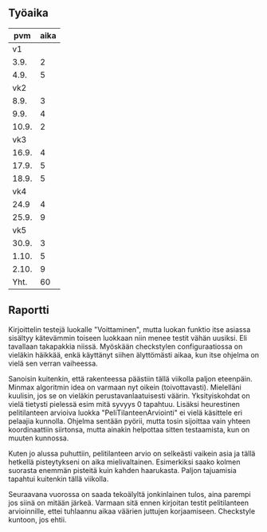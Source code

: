 ## Työaika

pvm   | aika |
------|------|
v1    |      |
3.9.  |  2   |
4.9.  |  5   |
vk2   |      |
8.9.  |  3   |
9.9.  |  4   |
10.9. |  2   |
vk3   |      |
16.9. |  4   |
17.9. |  5   |
18.9. |  5   |
vk4   |      |
24.9  |  4   |
25.9. |  9   |
vk5   |	     |
30.9. |  3   |
1.10. |  5   |
2.10. |  9   |		
Yht.  |  60  |

## Raportti

Kirjoittelin testejä luokalle "Voittaminen", mutta luokan funktio itse asiassa sisältyy kätevämmin toiseen luokkaan niin menee testit vähän uusiksi.
Eli tavallaan takapakkia niissä. Myöskään checkstylen configuraatiossa on vieläkin häikkää, enkä käyttänyt siihen älyttömästi aikaa, kun itse ohjelma on
vielä sen verran vaiheessa. 

Sanoisin kuitenkin, että rakenteessa päästiin tällä viikolla paljon eteenpäin. Minmax algoritmin idea on
varmaan nyt oikein (toivottavasti). Mielelläni kuulisin, jos se on vieläkin perustavanlaatuisesti väärin. Yksityiskohdat on vielä tietysti pielessä esim mitä syvyys 0 tapahtuu. Lisäksi heurestinen pelitilanteen arvioiva luokka "PeliTilanteenArviointi" ei vielä
käsittele eri pelaajia kunnolla. Ohjelma sentään pyörii, mutta tosin sijoittaa vain yhteen koordinaattiin siirtonsa, mutta ainakin helpottaa sitten
testaamista, kun on muuten kunnossa.

Kuten jo alussa puhuttiin, pelitilanteen arvio on selkeästi vaikein asia ja tällä hetkellä pisteytykseni on aika mielivaltainen. Esimerkiksi saako kolmen suorasta enemmän pisteitä kuin kahden haarukasta. Paljon tajuamisia tapahtui kuitenkin tällä viikolla.

Seuraavana vuorossa on saada tekoälyltä jonkinlainen tulos, aina parempi jos siinä on mitään järkeä. Varmaan sitä ennen kirjoitan testit pelitilanteen arvioinnille,
ettei tuhlaannu aikaa väärien juttujen korjaamiseen. Checkstyle kuntoon, jos ehtii. 
